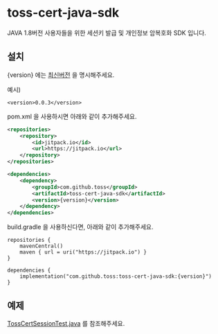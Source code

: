# toss-cert-java-sdk
JAVA 1.8버전 사용자들을 위한 세션키 발급 및 개인정보 암복호화 SDK 입니다.

## 설치
{version} 에는 [최신버전](https://github.com/toss/toss-cert-java-sdk/releases) 을 명시해주세요.

예시)
```
<version>0.0.3</version>
```

pom.xml 을 사용하시면 아래와 같이 추가해주세요.

```xml
<repositories>
	<repository>
	    <id>jitpack.io</id>
	    <url>https://jitpack.io</url>
	</repository>
</repositories>
```

```xml
<dependencies>
	<dependency>
	    <groupId>com.github.toss</groupId>
	    <artifactId>toss-cert-java-sdk</artifactId>
	    <version>{version}</version>
	</dependency>
</dependencies>
```

build.gradle 을 사용하신다면, 아래와 같이 추가해주세요.

```
repositories {
    mavenCentral()
    maven { url = uri("https://jitpack.io") }
}

dependencies {
    implementation("com.github.toss:toss-cert-java-sdk:{version}")
}

```

## 예제
[TossCertSessionTest.java](https://github.com/toss/toss-cert-java-sdk/blob/main/src/test/java/im/toss/cert/sdk/TossCertSessionTest.java) 를 참조해주세요.
